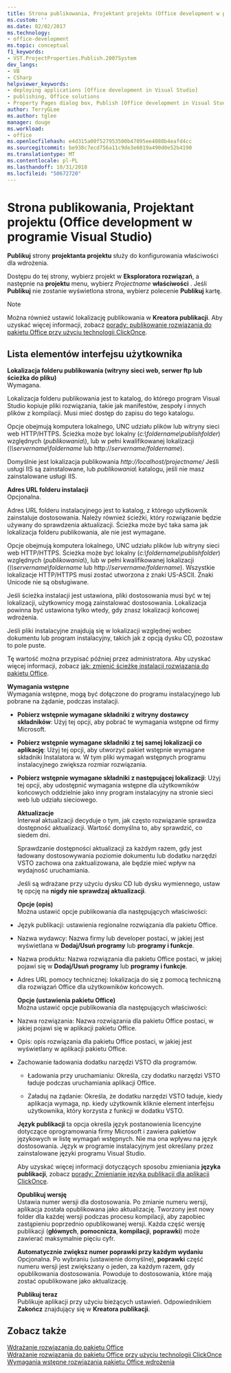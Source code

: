 ```yaml
---
title: Strona publikowania, Projektant projektu (Office development w programie Visual Studio)
ms.custom: ''
ms.date: 02/02/2017
ms.technology:
- office-development
ms.topic: conceptual
f1_keywords:
- VST.ProjectProperties.Publish.2007System
dev_langs:
- VB
- CSharp
helpviewer_keywords:
- deploying applications [Office development in Visual Studio]
- publishing, Office solutions
- Property Pages dialog box, Publish [Office development in Visual Studio]
author: TerryGLee
ms.author: tglee
manager: douge
ms.workload:
- office
ms.openlocfilehash: e4d315a00f527953500b47095ee4080b4eafd4cc
ms.sourcegitcommit: be938c7ecd756a11c9de3e6019a490d0e52b4190
ms.translationtype: MT
ms.contentlocale: pl-PL
ms.lasthandoff: 10/31/2018
ms.locfileid: "50672720"
---
```

# <a name="publish-page-project-designer-office-development-in-visual-studio"></a>Strona publikowania, Projektant projektu (Office development w programie Visual Studio)
  **Publikuj** strony **projektanta projektu** służy do konfigurowania właściwości dla wdrożenia.  
  
 Dostępu do tej strony, wybierz projekt w **Eksploratora rozwiązań**, a następnie na **projektu** menu, wybierz *Projectname* **właściwości** . Jeśli **Publikuj** nie zostanie wyświetlona strona, wybierz polecenie **Publikuj** kartę.  
  
> [!NOTE]  
>  Można również ustawić lokalizację publikowania w **Kreatora publikacji**. Aby uzyskać więcej informacji, zobacz [porady: publikowanie rozwiązania do pakietu Office przy użyciu technologii ClickOnce](https://msdn.microsoft.com/2b6c247e-bc04-4ce4-bb64-c4e79bb3d5b8).  
  
## <a name="uielement-list"></a>Lista elementów interfejsu użytkownika  
 **Lokalizacja folderu publikowania (witryny sieci web, serwer ftp lub ścieżka do pliku)**  
 Wymagana.  
  
 Lokalizacja folderu publikowania jest to katalog, do którego program Visual Studio kopiuje pliki rozwiązania, takie jak manifestów, zespoły i innych plików z kompilacji. Musi mieć dostęp do zapisu do tego katalogu.  
  
 Opcje obejmują komputera lokalnego, UNC udziału plików lub witryny sieci web HTTP/HTTPS. Ścieżka może być lokalny (*c:\foldername\publishfolder*) względnych (*publikowania\\*), lub w pełni kwalifikowanej lokalizacji (*\\\servername\foldername* lub http://<em>servername/foldername</em>).  
  
 Domyślnie jest lokalizacja publikowania *http://localhost/projectname/* Jeśli usługi IIS są zainstalowane, lub *publikowania\\*  katalogu, jeśli nie masz zainstalowane usługi IIS.  
  
 **Adres URL folderu instalacji**  
 Opcjonalna.  
  
 Adres URL folderu instalacyjnego jest to katalog, z którego użytkownik zainstaluje dostosowania. Należy również ścieżki, który rozwiązanie będzie używany do sprawdzenia aktualizacji. Ścieżka może być taka sama jak lokalizacja folderu publikowania, ale nie jest wymagane.  
  
 Opcje obejmują komputera lokalnego, UNC udziału plików lub witryny sieci web HTTP/HTTPS. Ścieżka może być lokalny (*c:\foldername\publishfolder*) względnych (*publikowania\\*), lub w pełni kwalifikowanej lokalizacji (*\\\servername\foldername* lub http://<em>servername/foldername</em>). Wszystkie lokalizacje HTTP/HTTPS musi zostać utworzona z znaki US-ASCII. Znaki Unicode nie są obsługiwane.  
  
 Jeśli ścieżka instalacji jest ustawiona, pliki dostosowania musi być w tej lokalizacji, użytkownicy mogą zainstalować dostosowania. Lokalizacja powinna być ustawiona tylko wtedy, gdy znasz lokalizacji końcowej wdrożenia.  
  
 Jeśli pliki instalacyjne znajdują się w lokalizacji względnej wobec dokumentu lub program instalacyjny, takich jak z opcją dysku CD, pozostaw to pole puste.  
  
 Tę wartość można przypisać później przez administratora. Aby uzyskać więcej informacji, zobacz [jak: zmienić ścieżkę instalacji rozwiązania do pakietu Office](https://msdn.microsoft.com/d0eaa07b-2d72-4902-899f-2f9fb165b8fd).  
  
 **Wymagania wstępne**  
 Wymagania wstępne, mogą być dołączone do programu instalacyjnego lub pobrane na żądanie, podczas instalacji.  
  
- **Pobierz wstępnie wymagane składniki z witryny dostawcy składników**: Użyj tej opcji, aby pobrać te wymagania wstępne od firmy Microsoft.  
  
- **Pobierz wstępnie wymagane składniki z tej samej lokalizacji co aplikację**: Użyj tej opcji, aby utworzyć pakiet wstępnie wymagane składniki Instalatora w. W tym pliki wymagań wstępnych programu instalacyjnego zwiększa rozmiar rozwiązania.  
  
- **Pobierz wstępnie wymagane składniki z następującej lokalizacji**: Użyj tej opcji, aby udostępnić wymagania wstępne dla użytkowników końcowych oddzielnie jako inny program instalacyjny na stronie sieci web lub udziału sieciowego.  
  
  **Aktualizacje**  
  Interwał aktualizacji decyduje o tym, jak często rozwiązanie sprawdza dostępność aktualizacji. Wartość domyślna to, aby sprawdzić, co siedem dni.  
  
  Sprawdzanie dostępności aktualizacji za każdym razem, gdy jest ładowany dostosowywania poziomie dokumentu lub dodatku narzędzi VSTO zachowa ona zaktualizowana, ale będzie mieć wpływ na wydajność uruchamiania.  
  
  Jeśli są wdrażane przy użyciu dysku CD lub dysku wymiennego, ustaw tę opcję na **nigdy nie sprawdzaj aktualizacji**.  
  
  **Opcje (opis)**  
  Można ustawić opcje publikowania dla następujących właściwości:  
  
- Język publikacji: ustawienia regionalne rozwiązania dla pakietu Office.  
  
- Nazwa wydawcy: Nazwa firmy lub developer postaci, w jakiej jest wyświetlana w **Dodaj/Usuń programy** lub **programy i funkcje**.  
  
- Nazwa produktu: Nazwa rozwiązania dla pakietu Office postaci, w jakiej pojawi się w **Dodaj/Usuń programy** lub **programy i funkcje**.  
  
- Adres URL pomocy technicznej: lokalizacja do się z pomocą techniczną dla rozwiązań Office dla użytkowników końcowych.  
  
  **Opcje (ustawienia pakietu Office)**  
  Można ustawić opcje publikowania dla następujących właściwości:  
  
- Nazwa rozwiązania: Nazwa rozwiązania dla pakietu Office postaci, w jakiej pojawi się w aplikacji pakietu Office.  
  
- Opis: opis rozwiązania dla pakietu Office postaci, w jakiej jest wyświetlany w aplikacji pakietu Office.  
  
- Zachowanie ładowania dodatku narzędzi VSTO dla programów.  
  
  -   Ładowania przy uruchamianiu: Określa, czy dodatku narzędzi VSTO ładuje podczas uruchamiania aplikacji Office.  
  
  -   Załaduj na żądanie: Określa, że dodatku narzędzi VSTO ładuje, kiedy aplikacja wymaga, np. kiedy użytkownik kliknie element interfejsu użytkownika, który korzysta z funkcji w dodatku VSTO.  
  
  **Język publikacji** ta opcja określa język postanowienia licencyjne dotyczące oprogramowania firmy Microsoft i zawiera pakietów językowych w listę wymagań wstępnych. Nie ma ona wpływu na język dostosowania. Język w programie instalacyjnym jest określany przez zainstalowane języki programu Visual Studio.  
  
  Aby uzyskać więcej informacji dotyczących sposobu zmieniania **języka publikacji**, zobacz [porady: Zmienianie języka publikacji dla aplikacji ClickOnce](/visualstudio/deployment/how-to-change-the-publish-language-for-a-clickonce-application).  
  
  **Opublikuj wersję**  
  Ustawia numer wersji dla dostosowania. Po zmianie numeru wersji, aplikacja została opublikowana jako aktualizację. Tworzony jest nowy folder dla każdej wersji podczas procesu kompilacji, aby zapobiec zastąpieniu poprzednio opublikowanej wersji. Każda część wersję publikacji (**głównych**, **pomocnicza**, **kompilacji**, **poprawki**) może zawierać maksymalnie pięciu cyfr.  
  
  **Automatycznie zwiększ numer poprawki przy każdym wydaniu**  
  Opcjonalna. Po wybraniu (ustawienie domyślne), **poprawki** część numeru wersji jest zwiększany o jeden, za każdym razem, gdy opublikowania dostosowania. Powoduje to dostosowania, które mają zostać opublikowane jako aktualizację.  
  
  **Publikuj teraz**  
  Publikuje aplikacji przy użyciu bieżących ustawień. Odpowiednikiem **Zakończ** znajdujący się w **Kreatora publikacji**.  
  
## <a name="see-also"></a>Zobacz także  
 [Wdrażanie rozwiązania do pakietu Office](../vsto/deploying-an-office-solution.md)   
 [Wdrażanie rozwiązania do pakietu Office przy użyciu technologii ClickOnce](../vsto/deploying-an-office-solution-by-using-clickonce.md)   
 [Wymagania wstępne rozwiązania pakietu Office wdrożenia](https://msdn.microsoft.com/9f672809-43a3-40a1-9057-397ce3b5126e)  
  
  